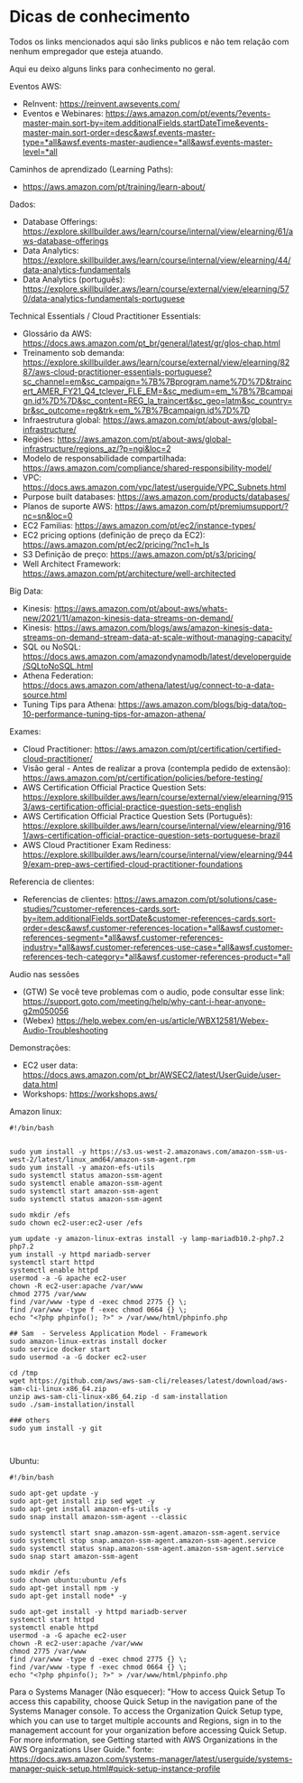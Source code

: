 # Dicas de conhecimento

Todos os links mencionados aqui são links publicos e não tem relação com nenhum empregador que esteja atuando.

Aqui eu deixo alguns links para conhecimento no geral.

Eventos AWS:
- ReInvent: https://reinvent.awsevents.com/
- Eventos e Webinares: https://aws.amazon.com/pt/events/?events-master-main.sort-by=item.additionalFields.startDateTime&events-master-main.sort-order=desc&awsf.events-master-type=*all&awsf.events-master-audience=*all&awsf.events-master-level=*all

Caminhos de aprendizado (Learning Paths):
- https://aws.amazon.com/pt/training/learn-about/

Dados:
- Database Offerings: https://explore.skillbuilder.aws/learn/course/internal/view/elearning/61/aws-database-offerings
- Data Analytics: https://explore.skillbuilder.aws/learn/course/internal/view/elearning/44/data-analytics-fundamentals
- Data Analytics (português): https://explore.skillbuilder.aws/learn/course/external/view/elearning/570/data-analytics-fundamentals-portuguese


Technical Essentials / Cloud Practitioner Essentials:
-  Glossário da AWS: https://docs.aws.amazon.com/pt_br/general/latest/gr/glos-chap.html
- Treinamento sob demanda: https://explore.skillbuilder.aws/learn/course/external/view/elearning/8287/aws-cloud-practitioner-essentials-portuguese?sc_channel=em&sc_campaign=%7B%7Bprogram.name%7D%7D&traincert_AMER_FY21_Q4_tclever_FLE_EM=&sc_medium=em_%7B%7Bcampaign.id%7D%7D&sc_content=REG_la_traincert&sc_geo=latm&sc_country=br&sc_outcome=reg&trk=em_%7B%7Bcampaign.id%7D%7D
- Infraestrutura global: https://aws.amazon.com/pt/about-aws/global-infrastructure/
- Regiões: https://aws.amazon.com/pt/about-aws/global-infrastructure/regions_az/?p=ngi&loc=2
- Modelo de responsabilidade compartilhada: https://aws.amazon.com/compliance/shared-responsibility-model/
- VPC: https://docs.aws.amazon.com/vpc/latest/userguide/VPC_Subnets.html
- Purpose built databases: https://aws.amazon.com/products/databases/
- Planos de suporte AWS: https://aws.amazon.com/pt/premiumsupport/?nc=sn&loc=0
- EC2 Familias: https://aws.amazon.com/pt/ec2/instance-types/
- EC2 pricing options (definição de preço da EC2): https://aws.amazon.com/pt/ec2/pricing/?nc1=h_ls
- S3 Definição de preço: https://aws.amazon.com/pt/s3/pricing/
- Well Architect Framework: https://aws.amazon.com/pt/architecture/well-architected

Big Data:
- Kinesis: https://aws.amazon.com/pt/about-aws/whats-new/2021/11/amazon-kinesis-data-streams-on-demand/
- Kinesis: https://aws.amazon.com/blogs/aws/amazon-kinesis-data-streams-on-demand-stream-data-at-scale-without-managing-capacity/
- SQL ou NoSQL: https://docs.aws.amazon.com/amazondynamodb/latest/developerguide/SQLtoNoSQL.html
- Athena Federation: https://docs.aws.amazon.com/athena/latest/ug/connect-to-a-data-source.html
- Tuning Tips para Athena: https://aws.amazon.com/blogs/big-data/top-10-performance-tuning-tips-for-amazon-athena/


Exames:
- Cloud Practitioner: https://aws.amazon.com/pt/certification/certified-cloud-practitioner/
- Visão geral - Antes de realizar a prova (contempla pedido de extensão): https://aws.amazon.com/pt/certification/policies/before-testing/
- AWS Certification Official Practice Question Sets: https://explore.skillbuilder.aws/learn/course/external/view/elearning/9153/aws-certification-official-practice-question-sets-english
- AWS Certification Official Practice Question Sets (Português): https://explore.skillbuilder.aws/learn/course/internal/view/elearning/9161/aws-certification-official-practice-question-sets-portuguese-brazil
- AWS Cloud Practitioner Exam Rediness: https://explore.skillbuilder.aws/learn/course/internal/view/elearning/9449/exam-prep-aws-certified-cloud-practitioner-foundations

Referencia de clientes:
- Referencias de clientes: https://aws.amazon.com/pt/solutions/case-studies/?customer-references-cards.sort-by=item.additionalFields.sortDate&customer-references-cards.sort-order=desc&awsf.customer-references-location=*all&awsf.customer-references-segment=*all&awsf.customer-references-industry=*all&awsf.customer-references-use-case=*all&awsf.customer-references-tech-category=*all&awsf.customer-references-product=*all

Audio nas sessões
- (GTW) Se você teve problemas com o audio, pode consultar esse link: https://support.goto.com/meeting/help/why-cant-i-hear-anyone-g2m050056
- (Webex) https://help.webex.com/en-us/article/WBX12581/Webex-Audio-Troubleshooting


Demonstrações:
- EC2 user data: https://docs.aws.amazon.com/pt_br/AWSEC2/latest/UserGuide/user-data.html
- Workshops: https://workshops.aws/

Amazon linux:
```
#!/bin/bash


sudo yum install -y https://s3.us-west-2.amazonaws.com/amazon-ssm-us-west-2/latest/linux_amd64/amazon-ssm-agent.rpm
sudo yum install -y amazon-efs-utils
sudo systemctl status amazon-ssm-agent
sudo systemctl enable amazon-ssm-agent
sudo systemctl start amazon-ssm-agent
sudo systemctl status amazon-ssm-agent

sudo mkdir /efs
sudo chown ec2-user:ec2-user /efs

yum update -y amazon-linux-extras install -y lamp-mariadb10.2-php7.2 php7.2
yum install -y httpd mariadb-server
systemctl start httpd
systemctl enable httpd
usermod -a -G apache ec2-user
chown -R ec2-user:apache /var/www
chmod 2775 /var/www
find /var/www -type d -exec chmod 2775 {} \;
find /var/www -type f -exec chmod 0664 {} \;
echo "<?php phpinfo(); ?>" > /var/www/html/phpinfo.php

## Sam  - Serveless Application Model - Framework
sudo amazon-linux-extras install docker
sudo service docker start
sudo usermod -a -G docker ec2-user

cd /tmp
wget https://github.com/aws/aws-sam-cli/releases/latest/download/aws-sam-cli-linux-x86_64.zip
unzip aws-sam-cli-linux-x86_64.zip -d sam-installation
sudo ./sam-installation/install

### others
sudo yum install -y git



```

Ubuntu:
```
#!/bin/bash

sudo apt-get update -y 
sudo apt-get install zip sed wget -y
sudo apt-get install amazon-efs-utils -y
sudo snap install amazon-ssm-agent --classic

sudo systemctl start snap.amazon-ssm-agent.amazon-ssm-agent.service
sudo systemctl stop snap.amazon-ssm-agent.amazon-ssm-agent.service
sudo systemctl status snap.amazon-ssm-agent.amazon-ssm-agent.service
sudo snap start amazon-ssm-agent

sudo mkdir /efs
sudo chown ubuntu:ubuntu /efs
sudo apt-get install npm -y
sudo apt-get install node* -y

sudo apt-get install -y httpd mariadb-server
systemctl start httpd
systemctl enable httpd
usermod -a -G apache ec2-user
chown -R ec2-user:apache /var/www
chmod 2775 /var/www
find /var/www -type d -exec chmod 2775 {} \;
find /var/www -type f -exec chmod 0664 {} \;
echo "<?php phpinfo(); ?>" > /var/www/html/phpinfo.php

```
Para o Systems Manager (Não esquecer): "How to access Quick Setup
To access this capability, choose Quick Setup in the navigation pane of the Systems Manager console. To access the Organization Quick Setup type, which you can use to target multiple accounts and Regions, sign in to the management account for your organization before accessing Quick Setup. For more information, see Getting started with AWS Organizations in the AWS Organizations User Guide." fonte: https://docs.aws.amazon.com/systems-manager/latest/userguide/systems-manager-quick-setup.html#quick-setup-instance-profile

